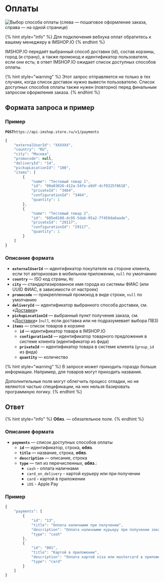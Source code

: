 # Оплаты

![&#x412;&#x44B;&#x431;&#x43E;&#x440; &#x441;&#x43F;&#x43E;&#x441;&#x43E;&#x431;&#x430; &#x43E;&#x43F;&#x43B;&#x430;&#x442;&#x44B; \(&#x441;&#x43B;&#x435;&#x432;&#x430; &#x2014; &#x43F;&#x43E;&#x448;&#x430;&#x433;&#x43E;&#x432;&#x43E;&#x435; &#x43E;&#x444;&#x43E;&#x440;&#x43C;&#x43B;&#x435;&#x43D;&#x438;&#x435; &#x437;&#x430;&#x43A;&#x430;&#x437;&#x430;, &#x441;&#x43F;&#x440;&#x430;&#x432;&#x430; &#x2014; &#x43D;&#x430; &#x43E;&#x434;&#x43D;&#x43E;&#x439; &#x441;&#x442;&#x440;&#x430;&#x43D;&#x438;&#x446;&#x435;\)](../../.gitbook/assets/payments.png)

{% hint style="info" %}
Для подключения вебхука оплат обратитесь к вашему менеджеру в IMSHOP.IO
{% endhint %}

IMSHOP.IO передаёт выбранный способ доставки \(id\), состав корзины, город \(и страну\), а также промокод и идентификатор пользователя, если они есть; в ответ IMSHOP.IO ожидает список доступных способов оплаты.

{% hint style="warning" %}
Этот запрос отправляется не только в тех случаях, когда список доставок нужно вывести пользователю. Список доступных способов оплаты также нужен \(повторно\) перед финальным запросом оформления заказа.
{% endhint %}

## Формата запроса и пример

### Пример

**`POST`**`https://api-imshop.store.ru/v1/payments`

```javascript
{
    "externalUserId": "XXXXXX",
    "country": "RU",
    "city": "Москва",
    "promocode": null,
    "deliveryId": "14",
    "pickupLocationId": "100",
    "items": [
        {
            "name": "Тестовый товар 1",
            "id": "00a03026-412a-54fe-a9df-dcf9325f8618",
            "privateId": "3464",
            "configurationId": "3464",
            "quantity": 1
        },
        {
            "name": "Тестовый товар 2",
            "id": "605e0108-dc95-5dab-95a2-7f459da6aade",
            "privateId": "29117",
            "configurationId": "29117",
            "quantity": 1
        }
    ]
}
```

### Описание формата

* **`externalUserId`** — идентификатор покупателя на стороне клиента, если тот авторизован в мобильном приложении, `null` по умолчанию
* **`country`** — ISO код страны, `RU`
* **`city`** — стандартизированное имя города из системы ФИАС \(или UUID ФИАС, в зависимости от настроек\)
* **`promocode`** — прикрепленный промокод в виде строки, `null` по умолчанию
* **`deliveryId`** — идентификатор выбранного способа доставки, см. «[Доставки](deliveries.md)»
* **`pickupLocationId`** — выбранный пункт получения заказа, см. «[Доставки](deliveries.md)» \(`null`, если доставка или не подразумевает выбора ПВЗ\)
* **`items`** — список товаров в корзине
  * **`id`** — идентификатор товара в IMSHOP.IO
  * **`configurationId`** — идентификатор товарного предложения в системе клиента \(идентификатор из фида\)
  * **`privateId`** — идентификатор товара в системе клиента \(`group_id` из фида\)
  * **`quantity`** — количество

{% hint style="warning" %}
В запросе может приходить гораздо больше информации. Например, для товаров могут приходить названия. 

Дополнительные поля могут облегчить процесс отладки, но не являются частью спецификации, на них нельзя базировать программную логику.
{% endhint %}

## Ответ

{% hint style="info" %}
**Обяз**. — обязательное поле.
{% endhint %}

### Описание формата

* **`payments`** — список доступных способов оплаты
  * **`id`** — идентификатор, строка, **обяз**.
  * **`title`** — название, строка, **обяз**.
  * **`description`** — описание, строка
  * **`type`** — тип из перечисленных, **обяз**.:
    * `cash` - оплата наличнами
    * `card_on_delivery` - картой курьеру или при получении
    * `card` - картой в приложении
    * `iOS` - Apple Pay

### Пример

```javascript
{
    "payments": [
        {
            "id": "13",
            "title": "Оплата наличными при получении",
            "description": "Оплата наличными курьеру при получении заказа",
            "type": "cash"
        },
        {
            "id": "001",
            "title": "Картой в приложении",
            "description": "Оплата картой visa или mastercard в приложении",
            "type": "card"
        }
    ]
}
```

